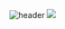 ![header](https://capsule-render.vercel.app/api?type=wave&color=auto&height=300&section=header&text=KimSinHeung&fontSize=90)
<img src="https://capsule-render.vercel.app/api?type=wave&color=auto&height=200&section=header&text=KimSinHeung&fontSize=90"/>


